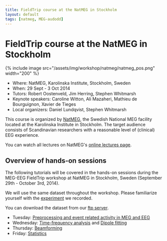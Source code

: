 ```yaml
---
title: FieldTrip course at the NatMEG in Stockholm
layout: default
tags: [natmeg, MEG-audodd]
---
```


# FieldTrip course at the NatMEG in Stockholm

{% include image src="/assets/img/workshop/natmeg/natmeg_pos.png" width="200" %}

-   Where: NatMEG, Karolinska Institute, Stockholm, Sweden
-   When: 29 Sept - 3 Oct 2014
-   Tutors: Robert Oostenveld, Jim Herring, Stephen Whitmarsh
-   Keynote speakers: Caroline Witton, Ali Mazaheri, Mathieu de Bourguignon, Xavier de Tieges
-   Local organizers: Daniel Lundqvist, Stephen Whitmarsh

This course is organized by [NatMEG](http://www.natmeg.se), the Swedish National MEG facility located at the Karolinska Institute in Stockholm. The target audience consists of Scandinavian researchers with a reasonable level of (clinical) EEG experience.

You can watch all lectures on NatMEG's [online lectures page](http://natmeg.se/wp/activities/natmeg-lectures/).

## Overview of hands-on sessions

The following tutorials will be covered in the hands-on sessions during the MEG-EEG FieldTrip workshop at NatMEG in Stockholm, Sweden (September 29th - October 3rd, 2014).

We will use the same dataset throughout the workshop. Please familiarize yourself with the [experiment](/tutorial/natmeg/dataset) we recorded.

You can download the dataset from our [ftp server](ftp://ftp.fieldtriptoolbox.org/pub/fieldtrip/tutorial/natmeg).

-   Tuesday: [Preprocessing and event related activity in MEG and EEG](/tutorial/natmeg/preprocessing)
-   Wednesday: [Time-frequency analysis](/tutorial/natmeg/timefrequency) and [Dipole fitting](/tutorial/natmeg/dipolefitting)
-   Thursday: [Beamforming](/tutorial/natmeg/beamforming)
-   Friday: [Statistics](/tutorial/natmeg/statistics)
